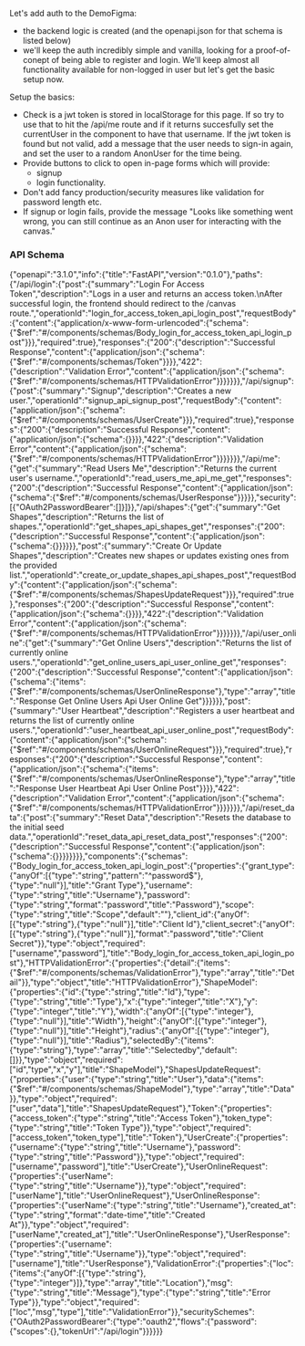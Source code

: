 Let's add auth to the DemoFigma:
- the backend logic is created (and the openapi.json for that schema is listed below) 
- we'll keep the auth incredibly simple and vanilla, looking for a proof-of-conept of being able to register and login. We'll keep almost all functionality available for non-logged in user but let's get the basic setup now.

Setup the basics:
- Check is a jwt token is stored in localStorage for this page. If so try to use that to hit the /api/me route and if it returns succesfully set the currentUser in the component to have that username. If the jwt token is found but not valid, add a message that the user needs to sign-in again, and set the user to a random AnonUser for the time being.
- Provide buttons to click to open in-page forms  which will provide:
    - signup
    - login functionality.
- Don't add fancy production/security measures like validation for password length etc.
- If signup or login fails, provide the message "Looks like something went wrong, you can still continue as an Anon user for interacting with the canvas."


### API Schema
{"openapi":"3.1.0","info":{"title":"FastAPI","version":"0.1.0"},"paths":{"/api/login":{"post":{"summary":"Login For Access Token","description":"Logs in a user and returns an access token.\nAfter successful login, the frontend should redirect to the /canvas route.","operationId":"login_for_access_token_api_login_post","requestBody":{"content":{"application/x-www-form-urlencoded":{"schema":{"$ref":"#/components/schemas/Body_login_for_access_token_api_login_post"}}},"required":true},"responses":{"200":{"description":"Successful Response","content":{"application/json":{"schema":{"$ref":"#/components/schemas/Token"}}}},"422":{"description":"Validation Error","content":{"application/json":{"schema":{"$ref":"#/components/schemas/HTTPValidationError"}}}}}}},"/api/signup":{"post":{"summary":"Signup","description":"Creates a new user.","operationId":"signup_api_signup_post","requestBody":{"content":{"application/json":{"schema":{"$ref":"#/components/schemas/UserCreate"}}},"required":true},"responses":{"200":{"description":"Successful Response","content":{"application/json":{"schema":{}}}},"422":{"description":"Validation Error","content":{"application/json":{"schema":{"$ref":"#/components/schemas/HTTPValidationError"}}}}}}},"/api/me":{"get":{"summary":"Read Users Me","description":"Returns the current user's username.","operationId":"read_users_me_api_me_get","responses":{"200":{"description":"Successful Response","content":{"application/json":{"schema":{"$ref":"#/components/schemas/UserResponse"}}}}},"security":[{"OAuth2PasswordBearer":[]}]}},"/api/shapes":{"get":{"summary":"Get Shapes","description":"Returns the list of shapes.","operationId":"get_shapes_api_shapes_get","responses":{"200":{"description":"Successful Response","content":{"application/json":{"schema":{}}}}}},"post":{"summary":"Create Or Update Shapes","description":"Creates new shapes or updates existing ones from the provided list.","operationId":"create_or_update_shapes_api_shapes_post","requestBody":{"content":{"application/json":{"schema":{"$ref":"#/components/schemas/ShapesUpdateRequest"}}},"required":true},"responses":{"200":{"description":"Successful Response","content":{"application/json":{"schema":{}}}},"422":{"description":"Validation Error","content":{"application/json":{"schema":{"$ref":"#/components/schemas/HTTPValidationError"}}}}}}},"/api/user_online":{"get":{"summary":"Get Online Users","description":"Returns the list of currently online users.","operationId":"get_online_users_api_user_online_get","responses":{"200":{"description":"Successful Response","content":{"application/json":{"schema":{"items":{"$ref":"#/components/schemas/UserOnlineResponse"},"type":"array","title":"Response Get Online Users Api User Online Get"}}}}}},"post":{"summary":"User Heartbeat","description":"Registers a user heartbeat and returns the list of currently online users.","operationId":"user_heartbeat_api_user_online_post","requestBody":{"content":{"application/json":{"schema":{"$ref":"#/components/schemas/UserOnlineRequest"}}},"required":true},"responses":{"200":{"description":"Successful Response","content":{"application/json":{"schema":{"items":{"$ref":"#/components/schemas/UserOnlineResponse"},"type":"array","title":"Response User Heartbeat Api User Online Post"}}}},"422":{"description":"Validation Error","content":{"application/json":{"schema":{"$ref":"#/components/schemas/HTTPValidationError"}}}}}}},"/api/reset_data":{"post":{"summary":"Reset Data","description":"Resets the database to the initial seed data.","operationId":"reset_data_api_reset_data_post","responses":{"200":{"description":"Successful Response","content":{"application/json":{"schema":{}}}}}}}},"components":{"schemas":{"Body_login_for_access_token_api_login_post":{"properties":{"grant_type":{"anyOf":[{"type":"string","pattern":"^password$"},{"type":"null"}],"title":"Grant Type"},"username":{"type":"string","title":"Username"},"password":{"type":"string","format":"password","title":"Password"},"scope":{"type":"string","title":"Scope","default":""},"client_id":{"anyOf":[{"type":"string"},{"type":"null"}],"title":"Client Id"},"client_secret":{"anyOf":[{"type":"string"},{"type":"null"}],"format":"password","title":"Client Secret"}},"type":"object","required":["username","password"],"title":"Body_login_for_access_token_api_login_post"},"HTTPValidationError":{"properties":{"detail":{"items":{"$ref":"#/components/schemas/ValidationError"},"type":"array","title":"Detail"}},"type":"object","title":"HTTPValidationError"},"ShapeModel":{"properties":{"id":{"type":"string","title":"Id"},"type":{"type":"string","title":"Type"},"x":{"type":"integer","title":"X"},"y":{"type":"integer","title":"Y"},"width":{"anyOf":[{"type":"integer"},{"type":"null"}],"title":"Width"},"height":{"anyOf":[{"type":"integer"},{"type":"null"}],"title":"Height"},"radius":{"anyOf":[{"type":"integer"},{"type":"null"}],"title":"Radius"},"selectedBy":{"items":{"type":"string"},"type":"array","title":"Selectedby","default":[]}},"type":"object","required":["id","type","x","y"],"title":"ShapeModel"},"ShapesUpdateRequest":{"properties":{"user":{"type":"string","title":"User"},"data":{"items":{"$ref":"#/components/schemas/ShapeModel"},"type":"array","title":"Data"}},"type":"object","required":["user","data"],"title":"ShapesUpdateRequest"},"Token":{"properties":{"access_token":{"type":"string","title":"Access Token"},"token_type":{"type":"string","title":"Token Type"}},"type":"object","required":["access_token","token_type"],"title":"Token"},"UserCreate":{"properties":{"username":{"type":"string","title":"Username"},"password":{"type":"string","title":"Password"}},"type":"object","required":["username","password"],"title":"UserCreate"},"UserOnlineRequest":{"properties":{"userName":{"type":"string","title":"Username"}},"type":"object","required":["userName"],"title":"UserOnlineRequest"},"UserOnlineResponse":{"properties":{"userName":{"type":"string","title":"Username"},"created_at":{"type":"string","format":"date-time","title":"Created At"}},"type":"object","required":["userName","created_at"],"title":"UserOnlineResponse"},"UserResponse":{"properties":{"username":{"type":"string","title":"Username"}},"type":"object","required":["username"],"title":"UserResponse"},"ValidationError":{"properties":{"loc":{"items":{"anyOf":[{"type":"string"},{"type":"integer"}]},"type":"array","title":"Location"},"msg":{"type":"string","title":"Message"},"type":{"type":"string","title":"Error Type"}},"type":"object","required":["loc","msg","type"],"title":"ValidationError"}},"securitySchemes":{"OAuth2PasswordBearer":{"type":"oauth2","flows":{"password":{"scopes":{},"tokenUrl":"/api/login"}}}}}}